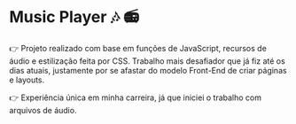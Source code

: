 # Music Player 🎶 📻

👉 Projeto realizado com base em funções de JavaScript, recursos de áudio e estilização feita por CSS. Trabalho mais desafiador que já fiz até os dias atuais, justamente por se afastar do modelo Front-End de criar páginas e layouts.

👉 Experiência única em minha carreira, já que iniciei o trabalho com arquivos de áudio.
